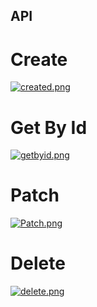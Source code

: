 ## API

# Create
[![created.png](https://i.postimg.cc/fTZQCqKf/created.png)](https://postimg.cc/JtTF4qSs)

# Get By Id
[![getbyid.png](https://i.postimg.cc/cHNFW26D/getbyid.png)](https://postimg.cc/KKJPr9PL)

# Patch
[![Patch.png](https://i.postimg.cc/br9M48TH/Patch.png)](https://postimg.cc/JHtPBfSG)

# Delete
[![delete.png](https://i.postimg.cc/QMKzhcmM/delete.png)](https://postimg.cc/bG8gRDKX)
